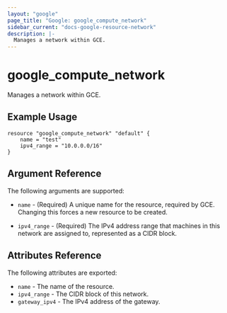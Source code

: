 ```yaml
---
layout: "google"
page_title: "Google: google_compute_network"
sidebar_current: "docs-google-resource-network"
description: |-
  Manages a network within GCE.
---
```


# google\_compute\_network

Manages a network within GCE.

## Example Usage

```
resource "google_compute_network" "default" {
	name = "test"
	ipv4_range = "10.0.0.0/16"
}
```

## Argument Reference

The following arguments are supported:

* `name` - (Required) A unique name for the resource, required by GCE.
    Changing this forces a new resource to be created.

* `ipv4_range` - (Required) The IPv4 address range that machines in this
     network are assigned to, represented as a CIDR block.

## Attributes Reference

The following attributes are exported:

* `name` - The name of the resource.
* `ipv4_range` - The CIDR block of this network.
* `gateway_ipv4` - The IPv4 address of the gateway.
